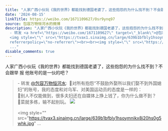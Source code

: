 ```yaml
---
title: "人家广西小伙玩《我的世界》都能找到德国老婆了，这些抱怨的为什么找不到？不会跟举 报 他账号的是一伙的吧？ - 转发 @包容万物恒河水:&ensp;\U0001F53B对所有抱怨“不..."
date: '2024-08-15'
linkTitle: https://weibo.com/1671109627/Osr9ynq97
source: 包容万物恒河水的微博
description: "人家广西小伙玩《我的世界》都能找到德国老婆了，这些抱怨的为什么找不到？不会跟举 报 他账号的是一伙的吧？<br><blockquote>
  - 转发 <a href=\"https://weibo.com/1671109627\" target=\"_blank\">@包容万物恒河水</a>: \U0001F53B对所有抱怨“不鼓励外娶所以我们娶不到外国媳妇”的账号，我的态度和对乌军、对美国运动员的态度是一样的：<br>\U0001F53B别人不仅能做到，很多夫妇还在自媒体上挣上钱了，你为什么做不到？<br>\U0001F53B菜就多练，输不起别玩。
  <img style=\"\" src=\"https://tvax1.sinaimg.cn/large/639b1bfbly1hsoymkub4hj20hs0bbgns.jpg\"
  referrerpolicy=\"no-referrer\"><br><br><img style=\"\" src=\"https://tvax3.sinaimg.cn/large/639b1bfbly1hsoymnikx8j20hs0g5whk.jpg\"
  ..."
disable_comments: true
---
```

人家广西小伙玩《我的世界》都能找到德国老婆了，这些抱怨的为什么找不到？不会跟举 报 他账号的是一伙的吧？<br><blockquote> - 转发 <a href="https://weibo.com/1671109627" target="_blank">@包容万物恒河水</a>: 🔻对所有抱怨“不鼓励外娶所以我们娶不到外国媳妇”的账号，我的态度和对乌军、对美国运动员的态度是一样的：<br>🔻别人不仅能做到，很多夫妇还在自媒体上挣上钱了，你为什么做不到？<br>🔻菜就多练，输不起别玩。 <img style="" src="https://tvax1.sinaimg.cn/large/639b1bfbly1hsoymkub4hj20hs0bbgns.jpg" referrerpolicy="no-referrer"><br><br><img style="" src="https://tvax3.sinaimg.cn/large/639b1bfbly1hsoymnikx8j20hs0g5whk.jpg" ...